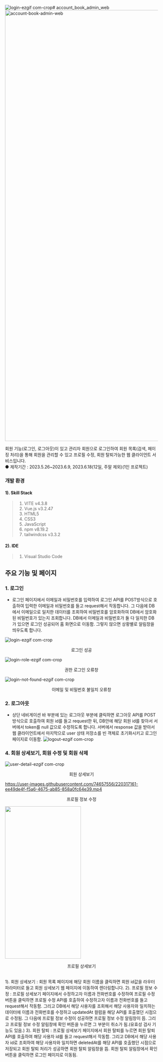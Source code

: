 ![login-ezgif com-crop](https://github.com/seongchangkim/account_book_admin_web/assets/74657556/d2cdbfcd-d20c-4bbd-b73a-8f7756cb3ce3)# account_book_admin_web
<img width="1415" alt="account-book-admin-web" src="https://github.com/seongchangkim/account_book_admin_web/assets/74657556/3d771d27-96cc-4b56-ab52-e404c4aabad7">


회원 기능(로그인, 로그아웃)이 있고 관리자 회원으로 로그인하여 회원 목록(검색, 페이징 처리)을 통해 회원을 관리할 수 있고 프로필 수정, 회원 탈퇴가능한 웹 클라이언트 서비스입니다.
<br/>
● 제작기간 : 2023.5.26~2023.6.9, 2023.6.18(12일, 주말 제외)(1인 프로젝트)

### 개발 환경
#### 1). Skill Stack
> 1. VITE v4.3.8 
> 2. Vue.js v3.2.47
> 3. HTML5
> 4. CSS3
> 5. JavaScript
> 6. npm v8.19.2
> 7. tailwindcss v3.3.2

#### 2). IDE
> 1. Visual Studio Code

## 주요 기능 및 페이지
### 1. 로그인
- 로그인 페이지에서 이메일과 비밀번호를 입력하여 로그인 API를 POST방식으로 호출하여 입력한 이메일과 비밀번호를 들고 request해서 작동합니다. 그 다음에 DB에서 이메일으로 일치한 데이터를 조회하여 비밀번호를 암호화하여 DB에서 암호화된 비밀번호가 있는지 조회합니다. DB에서 이메일과 비밀번호가 둘 다 일치한 DB가 있으면 로그인 성공되어 홈 화면으로 이동함. 그렇지 않으면 상황별로 알림창을 띄우도록 합니다.

![login-ezgif com-crop](https://github.com/seongchangkim/account_book_admin_web/assets/74657556/5c8263e4-6c99-4d25-a435-383e2be752e3)
<p align="center">로그인 성공</p>

![login-role-ezgif com-crop](https://github.com/seongchangkim/account_book_admin_web/assets/74657556/b0e6c8c9-eb08-44d9-bcbf-5e4c77fed1db)
<p align="center">권한 로그인 오류창</p>

![login-not-found-ezgif com-crop](https://github.com/seongchangkim/account_book_admin_web/assets/74657556/525f4ab3-7359-428d-ae06-d2106d8f74e0)
<p align="center">이메일 및 비밀번호 불일치 오류창</p>

### 2. 로그아웃
- 상단 네비게이션 바 부분에 있는 로그아웃 부분에 클릭하면 로그아웃 API를 POST방식으로 호출하여 회원 id를 들고 request한 뒤, DB안에 해당 회원 id를 찾아서 서버에서 token를 null 값으로 수정하도록 합니다. 서버에서 response 값을 받아서 웹 클라이언트에서 마지막으로 user 상태 저장소를 빈 객체로 초기화시키고 로그인 페이지로 이동함.
![logout-ezgif com-crop](https://github.com/seongchangkim/account_book_admin_web/assets/74657556/8583742a-b491-4c6c-a574-c8b4bf9a2c42)

### 4. 회원 상세보기, 회원 수정 및 회원 삭제

![user-detail-ezgif com-crop](https://github.com/seongchangkim/account_book_admin_web/assets/74657556/66cb1754-75cd-4b42-8d78-ce7d7cfe2f24)
<p align="center">회원 상세보기</p>

https://user-images.githubusercontent.com/74657556/220317161-ee49de4f-f5a6-4675-ab85-858a0fc64e39.mp4
<p align="center">프로필 정보 수정</p>

<img src="https://user-images.githubusercontent.com/74657556/220350951-b6ea53ec-9429-42b7-a5b5-33f46befc233.gif" width="250" height="500">
<p align="center">프로필 상세보기</p>

<br/>
1). 회원 상세보기 : 회원 목록 페이지에 해당 회원 이름을 클릭하면 회원 id값을 라우터 파라미터로 들고 회원 상세보기 웹 페이지에 이동하여 렌더링합니다. 
2). 프로필 정보 수정 : 프로필 상세보기 페이지에서 수정하고자 이름과 전화번호를 수정하여 프로필 수정 버튼을 클릭하면 프로필 수정 API를 호출하여 수정하고자 이름과 전화번호를 들고 request해서 작동함. 그리고 DB에서 해당 사용자를 조회해서 해당 사용자와 일치하는 데이터에 이름과 전화번호를 수정하고 updatedAt 컬럼을 해당 API를 호출했던 시점으로 수정됨. 그 다음에 프로필 정보 수정이 성공하면 프로필 정보 수정 알림창이 뜸. 그리고 프로필 정보 수정 알림창에 확인 버튼을 누르면 그 부분이 취소가 됨.(유효성 검사 기능도 있음.)
3). 회원 탈퇴 : 프로필 상세보기 페이지에서 회원 탈퇴를 누르면 회원 탈퇴 API를 호출하여 해당 사용자 id를 들고 request해서 작동함. 그리고 DB에서 해당 사용자 id로 조회하여 해당 사용자와 일치하면 deletedAt를 해당 API를 호출했던 시점으로 저장되고 회원 탈퇴 처리가 성공하면 회원 탈퇴 알림창을 뜸. 회원 탈퇴 알림창에서 확인 버튼을 클릭하면 로그인 페이지로 이동됨.
